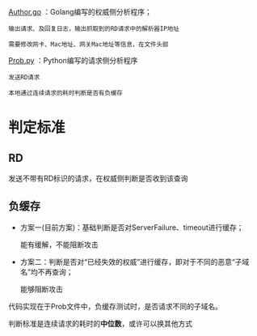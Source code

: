 [Author.go](Author.go) ：Golang编写的权威侧分析程序；

    输出请求、及回复日志，输出抓取到的RD请求中的解析器IP地址

    需要修改网卡、Mac地址、网关Mac地址等信息，在文件头部

[Prob.py](Prob.py) ：Python编写的请求侧分析程序

    发送RD请求

    本地通过连续请求的耗时判断是否有负缓存






# 判定标准

## RD

发送不带有RD标识的请求，在权威侧判断是否收到该查询

## 负缓存

- 方案一(目前方案)：基础判断是否对ServerFailure、timeout进行缓存；

    能有缓解，不能阻断攻击

- 方案二：判断是否对“已经失效的权威”进行缓存，即对于不同的恶意“子域名”均不再查询；

    能够阻断攻击

代码实现在于Prob文件中，负缓存测试时，是否请求不同的子域名。

判断标准是连续请求的耗时的**中位数**，或许可以换其他方式

